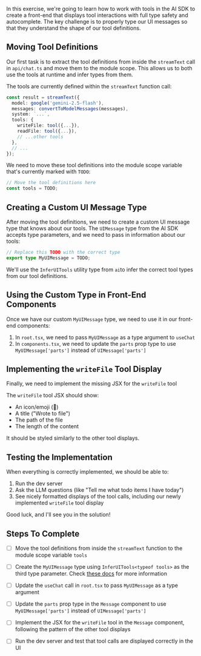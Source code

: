 In this exercise, we're going to learn how to work with tools in the AI SDK to create a front-end that displays tool interactions with full type safety and autocomplete. The key challenge is to properly type our UI messages so that they understand the shape of our tool definitions.

## Moving Tool Definitions

Our first task is to extract the tool definitions from inside the `streamText` call in `api/chat.ts` and move them to the module scope. This allows us to both use the tools at runtime and infer types from them.

The tools are currently defined within the `streamText` function call:

```ts
const result = streamText({
  model: google('gemini-2.5-flash'),
  messages: convertToModelMessages(messages),
  system: `...`,
  tools: {
    writeFile: tool({...}),
    readFile: tool({...}),
    // ...other tools
  },
  // ...
});
```

We need to move these tool definitions into the module scope variable that's currently marked with `TODO`:

```ts
// Move the tool definitions here
const tools = TODO;
```

## Creating a Custom UI Message Type

After moving the tool definitions, we need to create a custom UI message type that knows about our tools. The `UIMessage` type from the AI SDK accepts type parameters, and we need to pass in information about our tools:

```ts
// Replace this TODO with the correct type
export type MyUIMessage = TODO;
```

We'll use the `InferUITools` utility type from `ai`to infer the correct tool types from our tool definitions.

## Using the Custom Type in Front-End Components

Once we have our custom `MyUIMessage` type, we need to use it in our front-end components:

1. In `root.tsx`, we need to pass `MyUIMessage` as a type argument to `useChat`
2. In `components.tsx`, we need to update the `parts` prop type to use `MyUIMessage['parts']` instead of `UIMessage['parts']`

## Implementing the `writeFile` Tool Display

Finally, we need to implement the missing JSX for the `writeFile` tool

The `writeFile` tool JSX should show:

- An icon/emoji (📝)
- A title ("Wrote to file")
- The path of the file
- The length of the content

It should be styled similarly to the other tool displays.

## Testing the Implementation

When everything is correctly implemented, we should be able to:

1. Run the dev server
2. Ask the LLM questions (like "Tell me what todo items I have today")
3. See nicely formatted displays of the tool calls, including our newly implemented `writeFile` tool display

Good luck, and I'll see you in the solution!

## Steps To Complete

- [ ] Move the tool definitions from inside the `streamText` function to the module scope variable `tools`

- [ ] Create the `MyUIMessage` type using `InferUITools<typeof tools>` as the third type parameter. Check [these docs](https://ai-sdk.dev/docs/reference/ai-sdk-core/ui-message#creating-your-own-uimessage-type) for more information

- [ ] Update the `useChat` call in `root.tsx` to pass `MyUIMessage` as a type argument

- [ ] Update the `parts` prop type in the `Message` component to use `MyUIMessage['parts']` instead of `UIMessage['parts']`

- [ ] Implement the JSX for the `writeFile` tool in the `Message` component, following the pattern of the other tool displays

- [ ] Run the dev server and test that tool calls are displayed correctly in the UI
